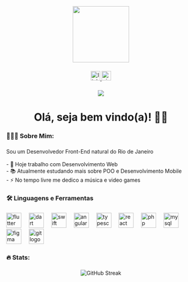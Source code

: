 <div align="center">
  <img height="150" src="https://media.giphy.com/media/M9gbBd9nbDrOTu1Mqx/giphy.gif"  />
</div>

###

<div align="center">
  <a href="https://www.linkedin.com/in/thiago-de-sousa-rocha/" target="_blank">
    <img src="https://img.shields.io/static/v1?message=LinkedIn&logo=linkedin&label=&color=0077B5&logoColor=white&labelColor=&style=flat" height="25" alt="linkedin logo"  />
  </a>
  <a href="https://dithan.github.io/" target="_blank">
    <img src="https://img.shields.io/static/v1?message=Portf%C3%B3lio&logo=visualstudio&label=&color=4426bc&logoColor=&labelColor=&style=flat" height="25" alt="visualstudio logo"  />
  </a>
</div>

###

<div align="center">
  <img src="https://visitor-badge.laobi.icu/badge?page_id=dithan.dithan&"  />
</div>

###

<h1 align="center">Olá, seja bem vindo(a)! 👋🏼</h1>

###

<h3 align="left">👨🏻‍💻 Sobre Mim:</h3>

###

<p align="left">Sou um Desenvolvedor Front-End natural do Rio de Janeiro<br><br>- 🔭 Hoje trabalho com Desenvolvimento Web<br>- 📚 Atualmente estudando mais sobre POO e Desenvolvimento Mobile<br>- ⚡ No tempo livre me dedico a música e video games</p>

###

<h3 align="left">🛠 Linguagens e Ferramentas</h3>

###

<div align="left">
  <img src="https://cdn.jsdelivr.net/gh/devicons/devicon/icons/flutter/flutter-original.svg" height="40" alt="flutter logo"  />
  <img width="12" />
  <img src="https://cdn.jsdelivr.net/gh/devicons/devicon/icons/dart/dart-original.svg" height="40" alt="dart logo"  />
  <img width="12" />
  <img src="https://cdn.jsdelivr.net/gh/devicons/devicon/icons/swift/swift-original.svg" height="40" alt="swift logo"  />
  <img width="12" />
  <img src="https://cdn.jsdelivr.net/gh/devicons/devicon/icons/angularjs/angularjs-original.svg" height="40" alt="angularjs logo"  />
  <img width="12" />
  <img src="https://cdn.jsdelivr.net/gh/devicons/devicon/icons/typescript/typescript-original.svg" height="40" alt="typescript logo"  />
  <img width="12" />
  <img src="https://cdn.jsdelivr.net/gh/devicons/devicon/icons/react/react-original.svg" height="40" alt="react logo"  />
  <img width="12" />
  <img src="https://cdn.jsdelivr.net/gh/devicons/devicon/icons/php/php-original.svg" height="40" alt="php logo"  />
  <img width="12" />
  <img src="https://cdn.jsdelivr.net/gh/devicons/devicon/icons/mysql/mysql-original.svg" height="40" alt="mysql logo"  />
  <img width="12" />
  <img src="https://cdn.jsdelivr.net/gh/devicons/devicon/icons/figma/figma-original.svg" height="40" alt="figma logo"  />
  <img width="12" />
  <img src="https://cdn.jsdelivr.net/gh/devicons/devicon/icons/git/git-original.svg" height="40" alt="git logo"  />
</div>

###

<h3 align="left">🔥   Stats:</h3>

###

<div align="center">
  <img src="https://streak-stats.demolab.com?user=dithan&theme=dark&border_radius=5&locale=pt_BR" alt="GitHub Streak" />
</div>

###
